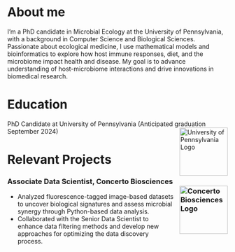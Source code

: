 # About me

I’m a PhD candidate in Microbial Ecology at the University of Pennsylvania, with a background in Computer Science and Biological Sciences. Passionate about ecological medicine, I use mathematical models and bioinformatics to explore how host immune responses, diet, and the microbiome impact health and disease. My goal is to advance understanding of host-microbiome interactions and drive innovations in biomedical research. 

# Education

PhD Candidate at University of Pennsylvania (Anticipated graduation September 2024)
<img src="https://github.com/user-attachments/assets/28d18c41-6ef0-47c3-890e-fa9f2f3fe877" alt="University of Pennsylvania Logo" width="110" style="float: right; margin-left: 10px; margin-bottom: 10px;">

# Relevant Projects     

### Associate Data Scientist, Concerto Biosciences <img src="https://github.com/user-attachments/assets/95984bcf-987a-44a0-88aa-693f2a240aed" alt="Concerto Biosciences Logo" width="110" style="float: right; margin-left: 10px; margin-bottom: 10px;">

- Analyzed fluorescence-tagged image-based datasets to uncover biological signatures and assess microbial synergy through Python-based data analysis.
- Collaborated with the Senior Data Scientist to enhance data filtering methods and develop new approaches for optimizing the data discovery process.
